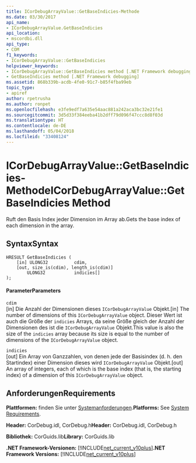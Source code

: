 ```yaml
---
title: ICorDebugArrayValue::GetBaseIndicies-Methode
ms.date: 03/30/2017
api_name:
- ICorDebugArrayValue.GetBaseIndicies
api_location:
- mscordbi.dll
api_type:
- COM
f1_keywords:
- ICorDebugArrayValue::GetBaseIndicies
helpviewer_keywords:
- ICorDebugArrayValue::GetBaseIndicies method [.NET Framework debugging]
- GetBaseIndicies method [.NET Framework debugging]
ms.assetid: 868b339b-acdb-4fe0-91c7-b85f4fba99eb
topic_type:
- apiref
author: rpetrusha
ms.author: ronpet
ms.openlocfilehash: e3fe9edf7a635e54aac881a242aca3bc32e21fe1
ms.sourcegitcommit: 3d5d33f384eeba41b2dff79d096f47ccc8d8f03d
ms.translationtype: HT
ms.contentlocale: de-DE
ms.lasthandoff: 05/04/2018
ms.locfileid: "33408124"
---
```

# <a name="icordebugarrayvaluegetbaseindicies-method"></a><span data-ttu-id="282cb-102">ICorDebugArrayValue::GetBaseIndicies-Methode</span><span class="sxs-lookup"><span data-stu-id="282cb-102">ICorDebugArrayValue::GetBaseIndicies Method</span></span>
<span data-ttu-id="282cb-103">Ruft den Basis Index jeder Dimension im Array ab.</span><span class="sxs-lookup"><span data-stu-id="282cb-103">Gets the base index of each dimension in the array.</span></span>  
  
## <a name="syntax"></a><span data-ttu-id="282cb-104">Syntax</span><span class="sxs-lookup"><span data-stu-id="282cb-104">Syntax</span></span>  
  
```  
HRESULT GetBaseIndicies (  
    [in] ULONG32          cdim,  
    [out, size_is(cdim), length_is(cdim)]   
        ULONG32           indicies[]  
);  
```  
  
#### <a name="parameters"></a><span data-ttu-id="282cb-105">Parameter</span><span class="sxs-lookup"><span data-stu-id="282cb-105">Parameters</span></span>  
 `cdim`  
 <span data-ttu-id="282cb-106">[in] Die Anzahl der Dimensionen dieses `ICorDebugArrayValue` Objekt.</span><span class="sxs-lookup"><span data-stu-id="282cb-106">[in] The number of dimensions of this `ICorDebugArrayValue` object.</span></span> <span data-ttu-id="282cb-107">Dieser Wert ist auch die Größe der `indicies` Arrays, da seine Größe gleich der Anzahl der Dimensionen des ist die `ICorDebugArrayValue` Objekt.</span><span class="sxs-lookup"><span data-stu-id="282cb-107">This value is also the size of the `indicies` array because its size is equal to the number of dimensions of the `ICorDebugArrayValue` object.</span></span>  
  
 `indicies`  
 <span data-ttu-id="282cb-108">[out] Ein Array von Ganzzahlen, von denen jede der Basisindex (d. h. den Startindex) einer Dimension dieses wird `ICorDebugArrayValue` Objekt.</span><span class="sxs-lookup"><span data-stu-id="282cb-108">[out] An array of integers, each of which is the base index (that is, the starting index) of a dimension of this `ICorDebugArrayValue` object.</span></span>  
  
## <a name="requirements"></a><span data-ttu-id="282cb-109">Anforderungen</span><span class="sxs-lookup"><span data-stu-id="282cb-109">Requirements</span></span>  
 <span data-ttu-id="282cb-110">**Plattformen:** finden Sie unter [Systemanforderungen](../../../../docs/framework/get-started/system-requirements.md).</span><span class="sxs-lookup"><span data-stu-id="282cb-110">**Platforms:** See [System Requirements](../../../../docs/framework/get-started/system-requirements.md).</span></span>  
  
 <span data-ttu-id="282cb-111">**Header:** CorDebug.idl, CorDebug.h</span><span class="sxs-lookup"><span data-stu-id="282cb-111">**Header:** CorDebug.idl, CorDebug.h</span></span>  
  
 <span data-ttu-id="282cb-112">**Bibliothek:** CorGuids.lib</span><span class="sxs-lookup"><span data-stu-id="282cb-112">**Library:** CorGuids.lib</span></span>  
  
 <span data-ttu-id="282cb-113">**.NET Framework-Versionen:** [!INCLUDE[net_current_v10plus](../../../../includes/net-current-v10plus-md.md)]</span><span class="sxs-lookup"><span data-stu-id="282cb-113">**.NET Framework Versions:** [!INCLUDE[net_current_v10plus](../../../../includes/net-current-v10plus-md.md)]</span></span>
